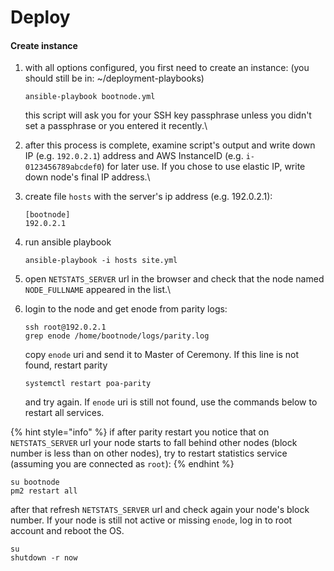# Deploy

#### Create instance

1.  with all options configured, you first need to create an instance: (you should still be in: \~/deployment-playbooks)

    ```
    ansible-playbook bootnode.yml
    ```

    this script will ask you for your SSH key passphrase unless you didn't set a passphrase or you entered it recently.\

2. after this process is complete, examine script's output and write down IP (e.g. `192.0.2.1`) address and AWS InstanceID (e.g. `i-0123456789abcdef0`) for later use. If you chose to use elastic IP, write down node's final IP address.\

3.  create file `hosts` with the server's ip address (e.g. 192.0.2.1):

    ```
    [bootnode]
    192.0.2.1
    ```
4.  run ansible playbook

    ```
    ansible-playbook -i hosts site.yml
    ```
5. open `NETSTATS_SERVER` url in the browser and check that the node named `NODE_FULLNAME` appeared in the list.\

6.  login to the node and get enode from parity logs:

    ```
    ssh root@192.0.2.1
    grep enode /home/bootnode/logs/parity.log
    ```

    copy `enode` uri and send it to Master of Ceremony. If this line is not found, restart parity

    ```
    systemctl restart poa-parity
    ```

    and try again. If `enode` uri is still not found, use the commands below to restart all services.

{% hint style="info" %}
if after parity restart you notice that on `NETSTATS_SERVER` url your node starts to fall behind other nodes (block number is less than on other nodes), try to restart statistics service (assuming you are connected as `root`):
{% endhint %}

```
su bootnode
pm2 restart all
```

after that refresh `NETSTATS_SERVER` url and check again your node's block number. If your node is still not active or missing `enode`, log in to root account and reboot the OS.

```
su 
shutdown -r now
```
